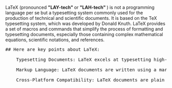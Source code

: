 LaTeX (pronounced <b> "LAY-tech" </b> or <b> "LAH-tech" </b>) is not a programming language per se but a typesetting system commonly used for the production of technical and scientific documents. 
It is based on the TeX typesetting system, which was developed by Donald Knuth. 
LaTeX provides a set of macros and commands that simplify the process of formatting and typesetting documents, especially those containing complex mathematical equations, scientific notations, and references.

<pre>
## Here are key points about LaTeX:

    Typesetting Documents: LaTeX excels at typesetting high-quality documents, particularly those with mathematical and scientific content. It is widely used in academia, research, and publishing for the production of articles, reports, theses, and books.

    Markup Language: LaTeX documents are written using a markup language, where the content is described with plain text along with markup commands. Users focus on the content structure, and LaTeX takes care of formatting, making it particularly useful for large and complex documents.

    Cross-Platform Compatibility: LaTeX documents are plain text and can be edited with any text editor. LaTeX distributions are available for various operating systems, including Windows, macOS, and Linux, ensuring cross-platform compatibility.
  
</pre>
